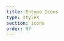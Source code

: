 ```yaml
---
title: Entypo Icons
type: styles
section: icons
order: 97
---
```


<div style="line-height: 3; letter-spacing: 16px;">
<i data-icon="note" data-toggle="tooltip" title="note" data-placement="right"></i>
<i data-icon="logo-db" data-toggle="tooltip" title="logo-db" data-placement="right"></i>
<i data-icon="music" data-toggle="tooltip" title="music" data-placement="right"></i>
<i data-icon="search" data-toggle="tooltip" title="search" data-placement="right"></i>
<i data-icon="flashlight" data-toggle="tooltip" title="flashlight" data-placement="right"></i>
<i data-icon="mail" data-toggle="tooltip" title="mail" data-placement="right"></i>
<i data-icon="heart" data-toggle="tooltip" title="heart" data-placement="right"></i>
<i data-icon="heart-empty" data-toggle="tooltip" title="heart-empty" data-placement="right"></i>
<i data-icon="star" data-toggle="tooltip" title="star" data-placement="right"></i>
<i data-icon="star-empty" data-toggle="tooltip" title="star-empty" data-placement="right"></i>
<i data-icon="user" data-toggle="tooltip" title="user" data-placement="right"></i>
<i data-icon="users" data-toggle="tooltip" title="users" data-placement="right"></i>
<i data-icon="user-add" data-toggle="tooltip" title="user-add" data-placement="right"></i>
<i data-icon="video" data-toggle="tooltip" title="video" data-placement="right"></i>
<i data-icon="picture" data-toggle="tooltip" title="picture" data-placement="right"></i>
<i data-icon="camera" data-toggle="tooltip" title="camera" data-placement="right"></i>
<i data-icon="layout" data-toggle="tooltip" title="layout" data-placement="right"></i>
<i data-icon="menu" data-toggle="tooltip" title="menu" data-placement="right"></i>
<i data-icon="check" data-toggle="tooltip" title="check" data-placement="right"></i>
<i data-icon="cancel" data-toggle="tooltip" title="cancel" data-placement="right"></i>
<i data-icon="cancel-circled" data-toggle="tooltip" title="cancel-circled" data-placement="right"></i>
<i data-icon="cancel-squared" data-toggle="tooltip" title="cancel-squared" data-placement="right"></i>
<i data-icon="plus" data-toggle="tooltip" title="plus" data-placement="right"></i>
<i data-icon="plus-circled" data-toggle="tooltip" title="plus-circled" data-placement="right"></i>
<i data-icon="plus-squared" data-toggle="tooltip" title="plus-squared" data-placement="right"></i>
<i data-icon="minus" data-toggle="tooltip" title="minus" data-placement="right"></i>
<i data-icon="minus-circled" data-toggle="tooltip" title="minus-circled" data-placement="right"></i>
<i data-icon="minus-squared" data-toggle="tooltip" title="minus-squared" data-placement="right"></i>
<i data-icon="help" data-toggle="tooltip" title="help" data-placement="right"></i>
<i data-icon="help-circled" data-toggle="tooltip" title="help-circled" data-placement="right"></i>
<i data-icon="info" data-toggle="tooltip" title="info" data-placement="right"></i>
<i data-icon="info-circled" data-toggle="tooltip" title="info-circled" data-placement="right"></i>
<i data-icon="back" data-toggle="tooltip" title="back" data-placement="right"></i>
<i data-icon="home" data-toggle="tooltip" title="home" data-placement="right"></i>
<i data-icon="link" data-toggle="tooltip" title="link" data-placement="right"></i>
<i data-icon="attach" data-toggle="tooltip" title="attach" data-placement="right"></i>
<i data-icon="lock" data-toggle="tooltip" title="lock" data-placement="right"></i>
<i data-icon="lock-open" data-toggle="tooltip" title="lock-open" data-placement="right"></i>
<i data-icon="eye" data-toggle="tooltip" title="eye" data-placement="right"></i>
<i data-icon="tag" data-toggle="tooltip" title="tag" data-placement="right"></i>
<i data-icon="bookmark" data-toggle="tooltip" title="bookmark" data-placement="right"></i>
<i data-icon="bookmarks" data-toggle="tooltip" title="bookmarks" data-placement="right"></i>
<i data-icon="flag" data-toggle="tooltip" title="flag" data-placement="right"></i>
<i data-icon="thumbs-up" data-toggle="tooltip" title="thumbs-up" data-placement="right"></i>
<i data-icon="thumbs-down" data-toggle="tooltip" title="thumbs-down" data-placement="right"></i>
<i data-icon="download" data-toggle="tooltip" title="download" data-placement="right"></i>
<i data-icon="upload" data-toggle="tooltip" title="upload" data-placement="right"></i>
<i data-icon="upload-cloud" data-toggle="tooltip" title="upload-cloud" data-placement="right"></i>
<i data-icon="reply" data-toggle="tooltip" title="reply" data-placement="right"></i>
<i data-icon="reply-all" data-toggle="tooltip" title="reply-all" data-placement="right"></i>
<i data-icon="forward" data-toggle="tooltip" title="forward" data-placement="right"></i>
<i data-icon="quote" data-toggle="tooltip" title="quote" data-placement="right"></i>
<i data-icon="code" data-toggle="tooltip" title="code" data-placement="right"></i>
<i data-icon="export" data-toggle="tooltip" title="export" data-placement="right"></i>
<i data-icon="pencil" data-toggle="tooltip" title="pencil" data-placement="right"></i>
<i data-icon="feather" data-toggle="tooltip" title="feather" data-placement="right"></i>
<i data-icon="print" data-toggle="tooltip" title="print" data-placement="right"></i>
<i data-icon="retweet" data-toggle="tooltip" title="retweet" data-placement="right"></i>
<i data-icon="keyboard" data-toggle="tooltip" title="keyboard" data-placement="right"></i>
<i data-icon="comment" data-toggle="tooltip" title="comment" data-placement="right"></i>
<i data-icon="chat" data-toggle="tooltip" title="chat" data-placement="right"></i>
<i data-icon="bell" data-toggle="tooltip" title="bell" data-placement="right"></i>
<i data-icon="attention" data-toggle="tooltip" title="attention" data-placement="right"></i>
<i data-icon="alert" data-toggle="tooltip" title="alert" data-placement="right"></i>
<i data-icon="vcard" data-toggle="tooltip" title="vcard" data-placement="right"></i>
<i data-icon="address" data-toggle="tooltip" title="address" data-placement="right"></i>
<i data-icon="location" data-toggle="tooltip" title="location" data-placement="right"></i>
<i data-icon="map" data-toggle="tooltip" title="map" data-placement="right"></i>
<i data-icon="direction" data-toggle="tooltip" title="direction" data-placement="right"></i>
<i data-icon="compass" data-toggle="tooltip" title="compass" data-placement="right"></i>
<i data-icon="cup" data-toggle="tooltip" title="cup" data-placement="right"></i>
<i data-icon="trash" data-toggle="tooltip" title="trash" data-placement="right"></i>
<i data-icon="doc" data-toggle="tooltip" title="doc" data-placement="right"></i>
<i data-icon="docs" data-toggle="tooltip" title="docs" data-placement="right"></i>
<i data-icon="doc-landscape" data-toggle="tooltip" title="doc-landscape" data-placement="right"></i>
<i data-icon="doc-text" data-toggle="tooltip" title="doc-text" data-placement="right"></i>
<i data-icon="doc-text-inv" data-toggle="tooltip" title="doc-text-inv" data-placement="right"></i>
<i data-icon="newspaper" data-toggle="tooltip" title="newspaper" data-placement="right"></i>
<i data-icon="book-open" data-toggle="tooltip" title="book-open" data-placement="right"></i>
<i data-icon="book" data-toggle="tooltip" title="book" data-placement="right"></i>
<i data-icon="folder" data-toggle="tooltip" title="folder" data-placement="right"></i>
<i data-icon="archive" data-toggle="tooltip" title="archive" data-placement="right"></i>
<i data-icon="box" data-toggle="tooltip" title="box" data-placement="right"></i>
<i data-icon="rss" data-toggle="tooltip" title="rss" data-placement="right"></i>
<i data-icon="phone" data-toggle="tooltip" title="phone" data-placement="right"></i>
<i data-icon="cog" data-toggle="tooltip" title="cog" data-placement="right"></i>
<i data-icon="tools" data-toggle="tooltip" title="tools" data-placement="right"></i>
<i data-icon="share" data-toggle="tooltip" title="share" data-placement="right"></i>
<i data-icon="shareable" data-toggle="tooltip" title="shareable" data-placement="right"></i>
<i data-icon="basket" data-toggle="tooltip" title="basket" data-placement="right"></i>
<i data-icon="bag" data-toggle="tooltip" title="bag" data-placement="right"></i>
<i data-icon="calendar" data-toggle="tooltip" title="calendar" data-placement="right"></i>
<i data-icon="login" data-toggle="tooltip" title="login" data-placement="right"></i>
<i data-icon="logout" data-toggle="tooltip" title="logout" data-placement="right"></i>
<i data-icon="mic" data-toggle="tooltip" title="mic" data-placement="right"></i>
<i data-icon="mute" data-toggle="tooltip" title="mute" data-placement="right"></i>
<i data-icon="sound" data-toggle="tooltip" title="sound" data-placement="right"></i>
<i data-icon="volume" data-toggle="tooltip" title="volume" data-placement="right"></i>
<i data-icon="clock" data-toggle="tooltip" title="clock" data-placement="right"></i>
<i data-icon="hourglass" data-toggle="tooltip" title="hourglass" data-placement="right"></i>
<i data-icon="lamp" data-toggle="tooltip" title="lamp" data-placement="right"></i>
<i data-icon="light-down" data-toggle="tooltip" title="light-down" data-placement="right"></i>
<i data-icon="light-up" data-toggle="tooltip" title="light-up" data-placement="right"></i>
<i data-icon="adjust" data-toggle="tooltip" title="adjust" data-placement="right"></i>
<i data-icon="block" data-toggle="tooltip" title="block" data-placement="right"></i>
<i data-icon="resize-full" data-toggle="tooltip" title="resize-full" data-placement="right"></i>
<i data-icon="resize-small" data-toggle="tooltip" title="resize-small" data-placement="right"></i>
<i data-icon="popup" data-toggle="tooltip" title="popup" data-placement="right"></i>
<i data-icon="publish" data-toggle="tooltip" title="publish" data-placement="right"></i>
<i data-icon="window" data-toggle="tooltip" title="window" data-placement="right"></i>
<i data-icon="arrow-combo" data-toggle="tooltip" title="arrow-combo" data-placement="right"></i>
<i data-icon="down-circled" data-toggle="tooltip" title="down-circled" data-placement="right"></i>
<i data-icon="left-circled" data-toggle="tooltip" title="left-circled" data-placement="right"></i>
<i data-icon="right-circled" data-toggle="tooltip" title="right-circled" data-placement="right"></i>
<i data-icon="up-circled" data-toggle="tooltip" title="up-circled" data-placement="right"></i>
<i data-icon="down-open" data-toggle="tooltip" title="down-open" data-placement="right"></i>
<i data-icon="left-open" data-toggle="tooltip" title="left-open" data-placement="right"></i>
<i data-icon="right-open" data-toggle="tooltip" title="right-open" data-placement="right"></i>
<i data-icon="up-open" data-toggle="tooltip" title="up-open" data-placement="right"></i>
<i data-icon="down-open-mini" data-toggle="tooltip" title="down-open-mini" data-placement="right"></i>
<i data-icon="left-open-mini" data-toggle="tooltip" title="left-open-mini" data-placement="right"></i>
<i data-icon="right-open-mini" data-toggle="tooltip" title="right-open-mini" data-placement="right"></i>
<i data-icon="up-open-mini" data-toggle="tooltip" title="up-open-mini" data-placement="right"></i>
<i data-icon="down-open-big" data-toggle="tooltip" title="down-open-big" data-placement="right"></i>
<i data-icon="left-open-big" data-toggle="tooltip" title="left-open-big" data-placement="right"></i>
<i data-icon="right-open-big" data-toggle="tooltip" title="right-open-big" data-placement="right"></i>
<i data-icon="up-open-big" data-toggle="tooltip" title="up-open-big" data-placement="right"></i>
<i data-icon="down" data-toggle="tooltip" title="down" data-placement="right"></i>
<i data-icon="left" data-toggle="tooltip" title="left" data-placement="right"></i>
<i data-icon="right" data-toggle="tooltip" title="right" data-placement="right"></i>
<i data-icon="up" data-toggle="tooltip" title="up" data-placement="right"></i>
<i data-icon="down-dir" data-toggle="tooltip" title="down-dir" data-placement="right"></i>
<i data-icon="left-dir" data-toggle="tooltip" title="left-dir" data-placement="right"></i>
<i data-icon="right-dir" data-toggle="tooltip" title="right-dir" data-placement="right"></i>
<i data-icon="up-dir" data-toggle="tooltip" title="up-dir" data-placement="right"></i>
<i data-icon="down-bold" data-toggle="tooltip" title="down-bold" data-placement="right"></i>
<i data-icon="left-bold" data-toggle="tooltip" title="left-bold" data-placement="right"></i>
<i data-icon="right-bold" data-toggle="tooltip" title="right-bold" data-placement="right"></i>
<i data-icon="up-bold" data-toggle="tooltip" title="up-bold" data-placement="right"></i>
<i data-icon="down-thin" data-toggle="tooltip" title="down-thin" data-placement="right"></i>
<i data-icon="left-thin" data-toggle="tooltip" title="left-thin" data-placement="right"></i>
<i data-icon="note-beamed" data-toggle="tooltip" title="note-beamed" data-placement="right"></i>
<i data-icon="up-thin" data-toggle="tooltip" title="up-thin" data-placement="right"></i>
<i data-icon="cw" data-toggle="tooltip" title="cw" data-placement="right"></i>
<i data-icon="arrows-ccw" data-toggle="tooltip" title="arrows-ccw" data-placement="right"></i>
<i data-icon="level-down" data-toggle="tooltip" title="level-down" data-placement="right"></i>
<i data-icon="level-up" data-toggle="tooltip" title="level-up" data-placement="right"></i>
<i data-icon="shuffle" data-toggle="tooltip" title="shuffle" data-placement="right"></i>
<i data-icon="loop" data-toggle="tooltip" title="loop" data-placement="right"></i>
<i data-icon="switch" data-toggle="tooltip" title="switch" data-placement="right"></i>
<i data-icon="play" data-toggle="tooltip" title="play" data-placement="right"></i>
<i data-icon="stop" data-toggle="tooltip" title="stop" data-placement="right"></i>
<i data-icon="pause" data-toggle="tooltip" title="pause" data-placement="right"></i>
<i data-icon="record" data-toggle="tooltip" title="record" data-placement="right"></i>
<i data-icon="to-end" data-toggle="tooltip" title="to-end" data-placement="right"></i>
<i data-icon="to-start" data-toggle="tooltip" title="to-start" data-placement="right"></i>
<i data-icon="fast-forward" data-toggle="tooltip" title="fast-forward" data-placement="right"></i>
<i data-icon="fast-backward" data-toggle="tooltip" title="fast-backward" data-placement="right"></i>
<i data-icon="progress-0" data-toggle="tooltip" title="progress-0" data-placement="right"></i>
<i data-icon="progress-1" data-toggle="tooltip" title="progress-1" data-placement="right"></i>
<i data-icon="progress-2" data-toggle="tooltip" title="progress-2" data-placement="right"></i>
<i data-icon="progress-3" data-toggle="tooltip" title="progress-3" data-placement="right"></i>
<i data-icon="target" data-toggle="tooltip" title="target" data-placement="right"></i>
<i data-icon="palette" data-toggle="tooltip" title="palette" data-placement="right"></i>
<i data-icon="list" data-toggle="tooltip" title="list" data-placement="right"></i>
<i data-icon="list-add" data-toggle="tooltip" title="list-add" data-placement="right"></i>
<i data-icon="signal" data-toggle="tooltip" title="signal" data-placement="right"></i>
<i data-icon="trophy" data-toggle="tooltip" title="trophy" data-placement="right"></i>
<i data-icon="battery" data-toggle="tooltip" title="battery" data-placement="right"></i>
<i data-icon="back-in-time" data-toggle="tooltip" title="back-in-time" data-placement="right"></i>
<i data-icon="monitor" data-toggle="tooltip" title="monitor" data-placement="right"></i>
<i data-icon="mobile" data-toggle="tooltip" title="mobile" data-placement="right"></i>
<i data-icon="network" data-toggle="tooltip" title="network" data-placement="right"></i>
<i data-icon="cd" data-toggle="tooltip" title="cd" data-placement="right"></i>
<i data-icon="inbox" data-toggle="tooltip" title="inbox" data-placement="right"></i>
<i data-icon="install" data-toggle="tooltip" title="install" data-placement="right"></i>
<i data-icon="globe" data-toggle="tooltip" title="globe" data-placement="right"></i>
<i data-icon="cloud" data-toggle="tooltip" title="cloud" data-placement="right"></i>
<i data-icon="cloud-thunder" data-toggle="tooltip" title="cloud-thunder" data-placement="right"></i>
<i data-icon="flash" data-toggle="tooltip" title="flash" data-placement="right"></i>
<i data-icon="moon" data-toggle="tooltip" title="moon" data-placement="right"></i>
<i data-icon="flight" data-toggle="tooltip" title="flight" data-placement="right"></i>
<i data-icon="paper-plane" data-toggle="tooltip" title="paper-plane" data-placement="right"></i>
<i data-icon="leaf" data-toggle="tooltip" title="leaf" data-placement="right"></i>
<i data-icon="lifebuoy" data-toggle="tooltip" title="lifebuoy" data-placement="right"></i>
<i data-icon="mouse" data-toggle="tooltip" title="mouse" data-placement="right"></i>
<i data-icon="briefcase" data-toggle="tooltip" title="briefcase" data-placement="right"></i>
<i data-icon="suitcase" data-toggle="tooltip" title="suitcase" data-placement="right"></i>
<i data-icon="dot" data-toggle="tooltip" title="dot" data-placement="right"></i>
<i data-icon="dot-2" data-toggle="tooltip" title="dot-2" data-placement="right"></i>
<i data-icon="dot-3" data-toggle="tooltip" title="dot-3" data-placement="right"></i>
<i data-icon="brush" data-toggle="tooltip" title="brush" data-placement="right"></i>
<i data-icon="magnet" data-toggle="tooltip" title="magnet" data-placement="right"></i>
<i data-icon="infinity" data-toggle="tooltip" title="infinity" data-placement="right"></i>
<i data-icon="erase" data-toggle="tooltip" title="erase" data-placement="right"></i>
<i data-icon="chart-pie" data-toggle="tooltip" title="chart-pie" data-placement="right"></i>
<i data-icon="chart-line" data-toggle="tooltip" title="chart-line" data-placement="right"></i>
<i data-icon="chart-bar" data-toggle="tooltip" title="chart-bar" data-placement="right"></i>
<i data-icon="chart-area" data-toggle="tooltip" title="chart-area" data-placement="right"></i>
<i data-icon="tape" data-toggle="tooltip" title="tape" data-placement="right"></i>
<i data-icon="graduation-cap" data-toggle="tooltip" title="graduation-cap" data-placement="right"></i>
<i data-icon="language" data-toggle="tooltip" title="language" data-placement="right"></i>
<i data-icon="ticket" data-toggle="tooltip" title="ticket" data-placement="right"></i>
<i data-icon="water" data-toggle="tooltip" title="water" data-placement="right"></i>
<i data-icon="droplet" data-toggle="tooltip" title="droplet" data-placement="right"></i>
<i data-icon="air" data-toggle="tooltip" title="air" data-placement="right"></i>
<i data-icon="credit-card" data-toggle="tooltip" title="credit-card" data-placement="right"></i>
<i data-icon="floppy" data-toggle="tooltip" title="floppy" data-placement="right"></i>
<i data-icon="clipboard" data-toggle="tooltip" title="clipboard" data-placement="right"></i>
<i data-icon="megaphone" data-toggle="tooltip" title="megaphone" data-placement="right"></i>
<i data-icon="database" data-toggle="tooltip" title="database" data-placement="right"></i>
<i data-icon="drive" data-toggle="tooltip" title="drive" data-placement="right"></i>
<i data-icon="bucket" data-toggle="tooltip" title="bucket" data-placement="right"></i>
<i data-icon="thermometer" data-toggle="tooltip" title="thermometer" data-placement="right"></i>
<i data-icon="key" data-toggle="tooltip" title="key" data-placement="right"></i>
<i data-icon="flow-cascade" data-toggle="tooltip" title="flow-cascade" data-placement="right"></i>
<i data-icon="flow-branch" data-toggle="tooltip" title="flow-branch" data-placement="right"></i>
<i data-icon="flow-tree" data-toggle="tooltip" title="flow-tree" data-placement="right"></i>
<i data-icon="flow-line" data-toggle="tooltip" title="flow-line" data-placement="right"></i>
<i data-icon="flow-parallel" data-toggle="tooltip" title="flow-parallel" data-placement="right"></i>
<i data-icon="rocket" data-toggle="tooltip" title="rocket" data-placement="right"></i>
<i data-icon="gauge" data-toggle="tooltip" title="gauge" data-placement="right"></i>
<i data-icon="traffic-cone" data-toggle="tooltip" title="traffic-cone" data-placement="right"></i>
<i data-icon="cc" data-toggle="tooltip" title="cc" data-placement="right"></i>
<i data-icon="cc-by" data-toggle="tooltip" title="cc-by" data-placement="right"></i>
<i data-icon="cc-nc" data-toggle="tooltip" title="cc-nc" data-placement="right"></i>
<i data-icon="cc-nc-eu" data-toggle="tooltip" title="cc-nc-eu" data-placement="right"></i>
<i data-icon="cc-nc-jp" data-toggle="tooltip" title="cc-nc-jp" data-placement="right"></i>
<i data-icon="cc-sa" data-toggle="tooltip" title="cc-sa" data-placement="right"></i>
<i data-icon="cc-nd" data-toggle="tooltip" title="cc-nd" data-placement="right"></i>
<i data-icon="cc-pd" data-toggle="tooltip" title="cc-pd" data-placement="right"></i>
<i data-icon="cc-zero" data-toggle="tooltip" title="cc-zero" data-placement="right"></i>
<i data-icon="cc-share" data-toggle="tooltip" title="cc-share" data-placement="right"></i>
<i data-icon="cc-remix" data-toggle="tooltip" title="cc-remix" data-placement="right"></i>
<i data-icon="github" data-toggle="tooltip" title="github" data-placement="right"></i>
<i data-icon="github-circled" data-toggle="tooltip" title="github-circled" data-placement="right"></i>
<i data-icon="flickr" data-toggle="tooltip" title="flickr" data-placement="right"></i>
<i data-icon="flickr-circled" data-toggle="tooltip" title="flickr-circled" data-placement="right"></i>
<i data-icon="vimeo" data-toggle="tooltip" title="vimeo" data-placement="right"></i>
<i data-icon="vimeo-circled" data-toggle="tooltip" title="vimeo-circled" data-placement="right"></i>
<i data-icon="twitter" data-toggle="tooltip" title="twitter" data-placement="right"></i>
<i data-icon="twitter-circled" data-toggle="tooltip" title="twitter-circled" data-placement="right"></i>
<i data-icon="facebook" data-toggle="tooltip" title="facebook" data-placement="right"></i>
<i data-icon="facebook-circled" data-toggle="tooltip" title="facebook-circled" data-placement="right"></i>
<i data-icon="facebook-squared" data-toggle="tooltip" title="facebook-squared" data-placement="right"></i>
<i data-icon="gplus" data-toggle="tooltip" title="gplus" data-placement="right"></i>
<i data-icon="gplus-circled" data-toggle="tooltip" title="gplus-circled" data-placement="right"></i>
<i data-icon="pinterest" data-toggle="tooltip" title="pinterest" data-placement="right"></i>
<i data-icon="pinterest-circled" data-toggle="tooltip" title="pinterest-circled" data-placement="right"></i>
<i data-icon="tumblr" data-toggle="tooltip" title="tumblr" data-placement="right"></i>
<i data-icon="tumblr-circled" data-toggle="tooltip" title="tumblr-circled" data-placement="right"></i>
<i data-icon="linkedin" data-toggle="tooltip" title="linkedin" data-placement="right"></i>
<i data-icon="linkedin-circled" data-toggle="tooltip" title="linkedin-circled" data-placement="right"></i>
<i data-icon="dribbble" data-toggle="tooltip" title="dribbble" data-placement="right"></i>
<i data-icon="dribbble-circled" data-toggle="tooltip" title="dribbble-circled" data-placement="right"></i>
<i data-icon="stumbleupon" data-toggle="tooltip" title="stumbleupon" data-placement="right"></i>
<i data-icon="stumbleupon-circled" data-toggle="tooltip" title="stumbleupon-circled" data-placement="right"></i>
<i data-icon="lastfm" data-toggle="tooltip" title="lastfm" data-placement="right"></i>
<i data-icon="lastfm-circled" data-toggle="tooltip" title="lastfm-circled" data-placement="right"></i>
<i data-icon="rdio" data-toggle="tooltip" title="rdio" data-placement="right"></i>
<i data-icon="rdio-circled" data-toggle="tooltip" title="rdio-circled" data-placement="right"></i>
<i data-icon="spotify" data-toggle="tooltip" title="spotify" data-placement="right"></i>
<i data-icon="spotify-circled" data-toggle="tooltip" title="spotify-circled" data-placement="right"></i>
<i data-icon="qq" data-toggle="tooltip" title="qq" data-placement="right"></i>
<i data-icon="instagram" data-toggle="tooltip" title="instagram" data-placement="right"></i>
<i data-icon="dropbox" data-toggle="tooltip" title="dropbox" data-placement="right"></i>
<i data-icon="evernote" data-toggle="tooltip" title="evernote" data-placement="right"></i>
<i data-icon="flattr" data-toggle="tooltip" title="flattr" data-placement="right"></i>
<i data-icon="skype" data-toggle="tooltip" title="skype" data-placement="right"></i>
<i data-icon="skype-circled" data-toggle="tooltip" title="skype-circled" data-placement="right"></i>
<i data-icon="renren" data-toggle="tooltip" title="renren" data-placement="right"></i>
<i data-icon="sina-weibo" data-toggle="tooltip" title="sina-weibo" data-placement="right"></i>
<i data-icon="paypal" data-toggle="tooltip" title="paypal" data-placement="right"></i>
<i data-icon="picasa" data-toggle="tooltip" title="picasa" data-placement="right"></i>
<i data-icon="soundcloud" data-toggle="tooltip" title="soundcloud" data-placement="right"></i>
<i data-icon="mixi" data-toggle="tooltip" title="mixi" data-placement="right"></i>
<i data-icon="behance" data-toggle="tooltip" title="behance" data-placement="right"></i>
<i data-icon="google-circles" data-toggle="tooltip" title="google-circles" data-placement="right"></i>
<i data-icon="vkontakte" data-toggle="tooltip" title="vkontakte" data-placement="right"></i>
<i data-icon="smashing" data-toggle="tooltip" title="smashing" data-placement="right"></i>
<i data-icon="sweden" data-toggle="tooltip" title="sweden" data-placement="right"></i>
<i data-icon="db-shape" data-toggle="tooltip" title="db-shape" data-placement="right"></i>
<i data-icon="bitbucket" data-toggle="tooltip" title="bitbucket" data-placement="right"></i>
</div>